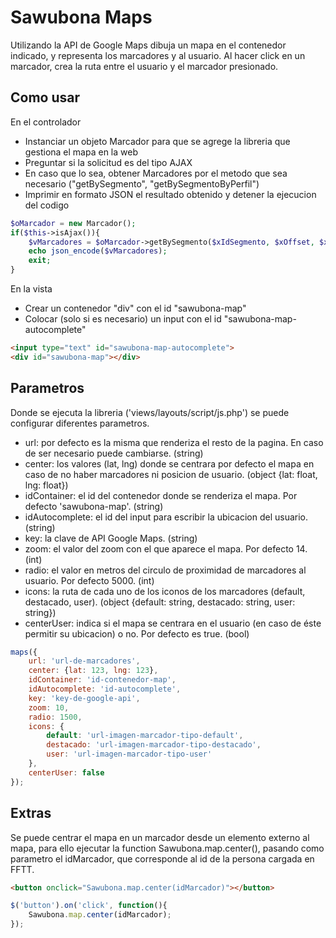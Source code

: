 Sawubona Maps
=============

Utilizando la API de Google Maps dibuja un mapa en el contenedor indicado, y representa los marcadores y al usuario. Al hacer click en un marcador, crea la ruta entre el usuario y el marcador presionado.

## Como usar

En el controlador

+	Instanciar un objeto Marcador para que se agrege la libreria que gestiona el mapa en la web
+	Preguntar si la solicitud es del tipo AJAX
+	En caso que lo sea, obtener Marcadores por el metodo que sea necesario ("getBySegmento", "getBySegmentoByPerfil")
+	Imprimir en formato JSON el resultado obtenido y detener la ejecucion del codigo

``` php
$oMarcador = new Marcador();
if($this->isAjax()){
	$vMarcadores = $oMarcador->getBySegmento($xIdSegmento, $xOffset, $xLimit, $xEstructura);
	echo json_encode($vMarcadores);
	exit;
}
```

En la vista

+	Crear un contenedor "div" con el id "sawubona-map"
+	Colocar (solo si es necesario) un input con el id "sawubona-map-autocomplete"

``` html
<input type="text" id="sawubona-map-autocomplete">
<div id="sawubona-map"></div>
```

## Parametros

Donde se ejecuta la libreria ('views/layouts/script/js.php') se puede configurar diferentes parametros.

+	url: por defecto es la misma que renderiza el resto de la pagina. En caso de ser necesario puede cambiarse. (string)
+	center: los valores (lat, lng) donde se centrara por defecto el mapa en caso de no haber marcadores ni posicion de usuario. (object {lat: float, lng: float})
+	idContainer: el id del contenedor donde se renderiza el mapa. Por defecto 'sawubona-map'. (string)
+	idAutocomplete: el id del input para escribir la ubicacion del usuario. (string)
+	key: la clave de API Google Maps. (string)
+	zoom: el valor del zoom con el que aparece el mapa. Por defecto 14. (int)
+	radio: el valor en metros del circulo de proximidad de marcadores al usuario. Por defecto 5000. (int)
+	icons: la ruta de cada uno de los iconos de los marcadores (default, destacado, user). (object {default: string, destacado: string, user: string})
+	centerUser: indica si el mapa se centrara en el usuario (en caso de éste permitir su ubicacion) o no. Por defecto es true. (bool)

``` js
maps({
	url: 'url-de-marcadores',
	center: {lat: 123, lng: 123},
	idContainer: 'id-contenedor-map',
	idAutocomplete: 'id-autocomplete',
	key: 'key-de-google-api',
	zoom: 10,
	radio: 1500,
	icons: {
		default: 'url-imagen-marcador-tipo-default',
		destacado: 'url-imagen-marcador-tipo-destacado',
		user: 'url-imagen-marcador-tipo-user'
	},
	centerUser: false
});
```

## Extras

Se puede centrar el mapa en un marcador desde un elemento externo al mapa, para ello ejecutar la function Sawubona.map.center(), pasando como parametro el idMarcador, que corresponde al id de la persona cargada en FFTT.

``` html
<button onclick="Sawubona.map.center(idMarcador)"></button>
```

``` js
$('button').on('click', function(){
	Sawubona.map.center(idMarcador);
});
```